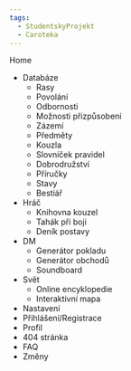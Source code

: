 ```yaml
---
tags:
  - StudentskyProjekt
  - Caroteka
---
```

Home
- Databáze
	- Rasy
	- Povolání
	- Odbornosti
	- Možnosti přizpůsobení
	- Zázemí
	- Předměty
	- Kouzla
	- Slovníček pravidel
	- Dobrodružství
	- Příručky
	- Stavy
	- Bestiář
- Hráč
	- Knihovna kouzel
	- Tahák při boji
	- Deník postavy
- DM
	- Generátor pokladu
	- Generátor obchodů
	- Soundboard
- Svět
	- Online encyklopedie
	- Interaktivní mapa
- Nastavení
- Přihlášení/Registrace
- Profil
- 404 stránka
- FAQ
- Změny